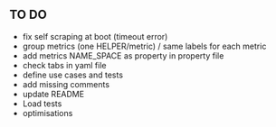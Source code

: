 ## TO DO
* fix self scraping at boot (timeout error)
* group metrics (one HELPER/metric) / same labels for each metric
* add metrics NAME_SPACE as property in property file
* check tabs in yaml file
* define use cases and tests
* add missing comments
* update README
* Load tests
* optimisations

